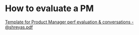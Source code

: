 # How to evaluate a PM

[Template for Product Manager perf evaluation & conversations - @shreyas.pdf](How%20to%20evaluate%20a%20PM%20307250e5fe8f411c9cdf28fdd4ac665f/Template_for_Product_Manager_perf_evaluation__conversations_-_shreyas.pdf)